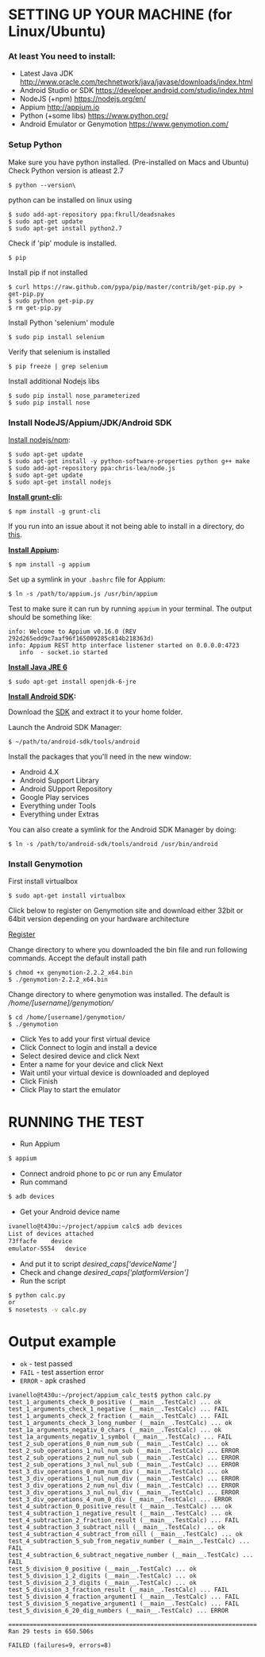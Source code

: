 # SETTING UP YOUR MACHINE (for Linux/Ubuntu)
### At least You need to install:
- Latest Java JDK http://www.oracle.com/technetwork/java/javase/downloads/index.html
- Android Studio or SDK https://developer.android.com/studio/index.html
- NodeJS (+npm) https://nodejs.org/en/
- Appium http://appium.io
- Python (+some libs) https://www.python.org/
- Android Emulator or Genymotion https://www.genymotion.com/

### Setup Python
Make sure you have python installed. (Pre-installed on Macs and Ubuntu)
Check Python version is atleast 2.7

    $ python --version\

python can be installed on linux using

    $ sudo add-apt-repository ppa:fkrull/deadsnakes
    $ sudo apt-get update
    $ sudo apt-get install python2.7

Check if 'pip' module is installed.

    $ pip

Install pip if not installed

    $ curl https://raw.github.com/pypa/pip/master/contrib/get-pip.py > get-pip.py
    $ sudo python get-pip.py
    $ rm get-pip.py

Install Python 'selenium' module

    $ sudo pip install selenium

Verify that selenium is installed

    $ pip freeze | grep selenium

Install additional Nodejs libs

    $ sudo pip install nose_parameterized
    $ sudo pip install nose

### Install NodeJS/Appium/JDK/Android SDK
[Install nodejs/npm](https://github.com/joyent/node/wiki/Installing-Node.js-via-package-manager):

	$ sudo apt-get update
	$ sudo apt-get install -y python-software-properties python g++ make
	$ sudo add-apt-repository ppa:chris-lea/node.js
	$ sudo apt-get update
	$ sudo apt-get install nodejs

**[Install grunt-cli](http://gruntjs.com/getting-started):**

	$ npm install -g grunt-cli

If you run into an issue about it not being able to install in a directory, do [this](http://stackoverflow.com/a/21712034).

**[Install Appium](http://appium.io/getting-started.html#quick-start):**

	$ npm install -g appium

Set up a symlink in your `.bashrc` file for Appium:

	$ ln -s /path/to/appium.js /usr/bin/appium

Test to make sure it can run by running `appium` in your terminal. The output should be something like:

	info: Welcome to Appium v0.16.0 (REV 292d265edd9c7aaf96f165009285c814b218363d)
	info: Appium REST http interface listener started on 0.0.0.0:4723
	   info  - socket.io started

**[Install Java JRE 6](http://askubuntu.com/questions/48468/how-do-i-install-java)**

	$ sudo apt-get install openjdk-6-jre

**[Install Android SDK](https://developer.android.com/sdk/installing/index.html):**

Download the [SDK](https://developer.android.com/sdk/installing/index.html) and extract it to your home folder.

Launch the Android SDK Manager:

	$ ~/path/to/android-sdk/tools/android

Install the packages that you'll need in the new window:

* Android 4.X
* Android Support Library
* Android SUpport Repository
* Google Play services
* Everything under Tools
* Everything under Extras

You can also create a symlink for the Android SDK Manager by doing:

    $ ln -s /path/to/android-sdk/tools/android /usr/bin/android

### Install Genymotion
First install virtualbox

    $ sudo apt-get install virtualbox

Click below to register on Genymotion site and download either 32bit or 64bit version depending on your hardware architecture

[Register](https://cloud.genymotion.com/page/customer/login/)

Change directory to where you downloaded the bin file and run following commands. Accept the default install path

    $ chmod +x genymotion-2.2.2_x64.bin
    $ ./genymotion-2.2.2_x64.bin

Change directory to where genymotion was installed. The default is _/home/[username]/genymotion/_

    $ cd /home/[username]/genymotion/
    $ ./genymotion

* Click Yes to add your first virtual device
* Click Connect to login and install a device
* Select desired device and click Next
* Enter a name for your device and click Next
* Wait until your virtual device is downloaded and deployed
* Click Finish
* Click Play to start the emulator

# RUNNING THE TEST
- Run Appium
```sh
$ appium
```
- Connect android phone to pc or run any Emulator
- Run command
```sh
$ adb devices
```
- Get your Android device name
```sh
ivanello@t430u:~/project/appium calc$ adb devices
List of devices attached
73ffacfe	device
emulator-5554	device
```
- And put it to script _desired_caps['deviceName']_
- Check and change _desired_caps['platformVersion']_
- Run the script
```sh
$ python calc.py
or
$ nosetests -v calc.py
```

# Output example

* `ok` - test passed
* `FAIL` - test assertion error
* `ERROR` - apk crashed

```
ivanello@t430u:~/project/appium_calc_test$ python calc.py
test_1_arguments_check_0_positive (__main__.TestCalc) ... ok
test_1_arguments_check_1_negative (__main__.TestCalc) ... FAIL
test_1_arguments_check_2_fraction (__main__.TestCalc) ... FAIL
test_1_arguments_check_3_long_number (__main__.TestCalc) ... ok
test_1a_arguments_negativ_0_chars (__main__.TestCalc) ... ok
test_1a_arguments_negativ_1_symbol (__main__.TestCalc) ... FAIL
test_2_sub_operations_0_num_num_sub (__main__.TestCalc) ... ok
test_2_sub_operations_1_nul_num_sub (__main__.TestCalc) ... ERROR
test_2_sub_operations_2_num_nul_sub (__main__.TestCalc) ... ERROR
test_2_sub_operations_3_nul_nul_sub (__main__.TestCalc) ... ERROR
test_3_div_operations_0_num_num_div (__main__.TestCalc) ... ok
test_3_div_operations_1_nul_num_div (__main__.TestCalc) ... ERROR
test_3_div_operations_2_num_nul_div (__main__.TestCalc) ... ERROR
test_3_div_operations_3_nul_nul_div (__main__.TestCalc) ... ERROR
test_3_div_operations_4_num_0_div (__main__.TestCalc) ... ERROR
test_4_subtraction_0_positive_result (__main__.TestCalc) ... ok
test_4_subtraction_1_negative_result (__main__.TestCalc) ... ok
test_4_subtraction_2_fraction_result (__main__.TestCalc) ... FAIL
test_4_subtraction_3_subtract_nill (__main__.TestCalc) ... ok
test_4_subtraction_4_subtract_from_nill (__main__.TestCalc) ... ok
test_4_subtraction_5_sub_from_negativ_number (__main__.TestCalc) ... FAIL
test_4_subtraction_6_subtract_negative_number (__main__.TestCalc) ... FAIL
test_5_division_0_positive (__main__.TestCalc) ... ok
test_5_division_1_2_digits (__main__.TestCalc) ... ok
test_5_division_2_3_digits (__main__.TestCalc) ... ok
test_5_division_3_fraction_result (__main__.TestCalc) ... FAIL
test_5_division_4_fraction_argument1 (__main__.TestCalc) ... FAIL
test_5_division_5_negative_argument1 (__main__.TestCalc) ... FAIL
test_5_division_6_20_dig_numbers (__main__.TestCalc) ... ERROR

======================================================================
Ran 29 tests in 650.506s

FAILED (failures=9, errors=8)
```